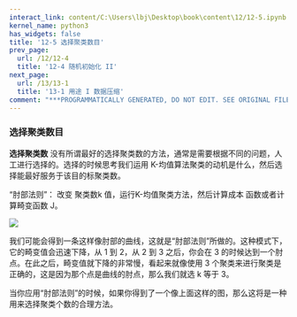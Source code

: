 ```yaml
---
interact_link: content/C:\Users\lbj\Desktop\book\content\12/12-5.ipynb
kernel_name: python3
has_widgets: false
title: '12-5 选择聚类数目'
prev_page:
  url: /12/12-4
  title: '12-4 随机初始化 II'
next_page:
  url: /13/13-1
  title: '13-1 用途 I 数据压缩'
comment: "***PROGRAMMATICALLY GENERATED, DO NOT EDIT. SEE ORIGINAL FILES IN /content***"
---
```


### 选择聚类数目

**选择聚类数** 
没有所谓最好的选择聚类数的方法，通常是需要根据不同的问题，人工进行选择的。选择的时候思考我们运用 K-均值算法聚类的动机是什么，然后选择能最好服务于该目的标聚类数。

“肘部法则”： 改变 聚类数k 值，运行K-均值聚类方法，然后计算成本
函数或者计算畸变函数 J。

![](https://i.loli.net/2018/12/02/5c02c525f3a29.png)

我们可能会得到一条这样像肘部的曲线，这就是“肘部法则”所做的。这种模式下，它的畸变值会迅速下降，从 1 到 2，从 2 到 3 之后，你会在 3 的时候达到一个肘点。在此之后，畸变值就下降的非常慢，看起来就像使用 3 个聚类来进行聚类是正确的，这是因为那个点是曲线的肘点，那么我们就选 k 等于 3。

当你应用“肘部法则”的时候，如果你得到了一个像上面这样的图，那么这将是一种用来选择聚类个数的合理方法。 
